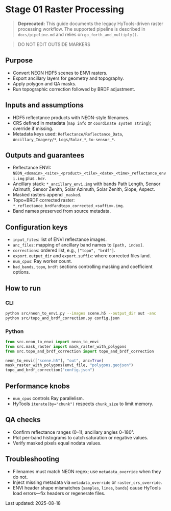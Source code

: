 # Stage 01 Raster Processing

> **Deprecated:** This guide documents the legacy HyTools-driven raster
> processing workflow. The supported pipeline is described in
> `docs/pipeline.md` and relies on `go_forth_and_multiply()`.

> DO NOT EDIT OUTSIDE MARKERS
<!-- FILLME:START -->
## Purpose
- Convert NEON HDF5 scenes to ENVI rasters.
- Export ancillary layers for geometry and topography.
- Apply polygon and QA masks.
- Run topographic correction followed by BRDF adjustment.

## Inputs and assumptions
- HDF5 reflectance products with NEON-style filenames.
- CRS defined in metadata (`map info` or `coordinate system string`); override if missing.
- Metadata keys used: `Reflectance/Reflectance_Data`, `Ancillary_Imagery/*`, `Logs/Solar_*`,
  `to-sensor_*`.

## Outputs and guarantees
- Reflectance ENVI: `NEON_<domain>_<site>_<product>_<tile>_<date>_<time>_reflectance_envi.img`
  plus `.hdr`.
- Ancillary stack: `*_ancillary_envi.img` with bands Path Length, Sensor Azimuth, Sensor
  Zenith, Solar Azimuth, Solar Zenith, Slope, Aspect.
- Masked rasters append `_masked`.
- Topo+BRDF corrected raster: `*_reflectance_brdfandtopo_corrected_<suffix>.img`.
- Band names preserved from source metadata.

## Configuration keys
- `input_files`: list of ENVI reflectance images.
- `anc_files`: mapping of ancillary band names to `[path, index]`.
- `corrections`: ordered list, e.g., `["topo", "brdf"]`.
- `export.output_dir` and `export.suffix`: where corrected files land.
- `num_cpus`: Ray worker count.
- `bad_bands`, `topo`, `brdf`: sections controlling masking and coefficient options.

## How to run
### CLI
```bash
python src/neon_to_envi.py --images scene.h5 --output_dir out -anc
python src/topo_and_brdf_correction.py config.json
```

### Python
```python
from src.neon_to_envi import neon_to_envi
from src.mask_raster import mask_raster_with_polygons
from src.topo_and_brdf_correction import topo_and_brdf_correction

neon_to_envi(["scene.h5"], "out", anc=True)
mask_raster_with_polygons(envi_file, "polygons.geojson")
topo_and_brdf_correction("config.json")
```

## Performance knobs
- `num_cpus` controls Ray parallelism.
- HyTools `iterate(by="chunk")` respects `chunk_size` to limit memory.

## QA checks
- Confirm reflectance ranges (0–1); ancillary angles 0–180°.
- Plot per-band histograms to catch saturation or negative values.
- Verify masked pixels equal nodata values.

## Troubleshooting
- Filenames must match NEON regex; use `metadata_override` when they do not.
- Inject missing metadata via `metadata_override` or `raster_crs_override`.
- ENVI header shape mismatches (`samples`, `lines`, `bands`) cause HyTools load errors—fix
  headers or regenerate files.

Last updated: 2025-08-18
<!-- FILLME:END -->
